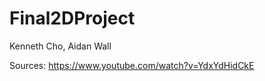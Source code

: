 # Final2DProject
 Kenneth Cho,
 Aidan Wall
 
 
 Sources:
 https://www.youtube.com/watch?v=YdxYdHidCkE
 
